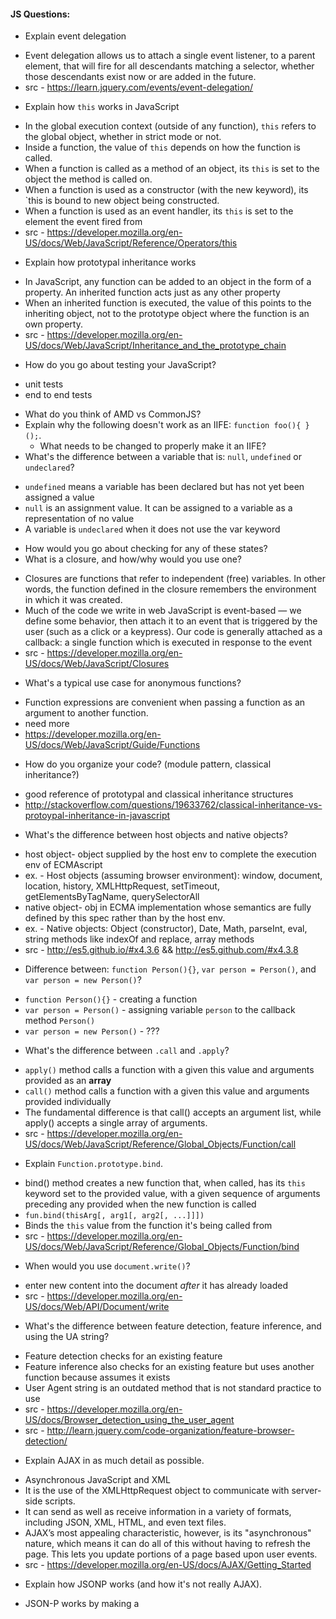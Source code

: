 #### JS Questions:

* Explain event delegation
 - Event delegation allows us to attach a single event listener, to a parent element, that will fire for all descendants matching a selector, whether those descendants exist now or are added in the future.
 - src - https://learn.jquery.com/events/event-delegation/
* Explain how `this` works in JavaScript
 - In the global execution context (outside of any function), `this` refers to the global object, whether in strict mode or not.
 - Inside a function, the value of `this` depends on how the function is called.
 - When a function is called as a method of an object, its `this` is set to the object the method is called on.
 - When a function is used as a constructor (with the new keyword), its `this is bound to new object being constructed.
 - When a function is used as an event handler, its `this` is set to the element the event fired from
 - src - https://developer.mozilla.org/en-US/docs/Web/JavaScript/Reference/Operators/this
* Explain how prototypal inheritance works
 - In JavaScript, any function can be added to an object in the form of a property. An inherited function acts just as any other property
 - When an inherited function is executed, the value of this points to the inheriting object, not to the prototype object where the function is an own property.
 - src - https://developer.mozilla.org/en-US/docs/Web/JavaScript/Inheritance_and_the_prototype_chain
* How do you go about testing your JavaScript?
 - unit tests
 - end to end tests
* What do you think of AMD vs CommonJS?
* Explain why the following doesn't work as an IIFE: `function foo(){ }();`.
  * What needs to be changed to properly make it an IIFE?
* What's the difference between a variable that is: `null`, `undefined` or `undeclared`?
 - `undefined` means a variable has been declared but has not yet been assigned a value
 - `null` is an assignment value. It can be assigned to a variable as a representation of no value
 - A variable is `undeclared` when it does not use the var keyword
  * How would you go about checking for any of these states?
* What is a closure, and how/why would you use one?
 - Closures are functions that refer to independent (free) variables. In other words, the function defined in the closure remembers the environment in which it was created.
 - Much of the code we write in web JavaScript is event-based — we define some behavior, then attach it to an event that is triggered by the user (such as a click or a keypress). Our code is generally attached as a callback: a single function which is executed in response to the event
 - src - https://developer.mozilla.org/en-US/docs/Web/JavaScript/Closures
* What's a typical use case for anonymous functions?
 - Function expressions are convenient when passing a function as an argument to another function.
 - need more
 - https://developer.mozilla.org/en-US/docs/Web/JavaScript/Guide/Functions
* How do you organize your code? (module pattern, classical inheritance?)
 - good reference of prototypal and classical inheritance structures
 - http://stackoverflow.com/questions/19633762/classical-inheritance-vs-protoypal-inheritance-in-javascript
* What's the difference between host objects and native objects?
 - host object- object supplied by the host env to complete the execution env of ECMAscript
 - ex. - Host objects (assuming browser environment): window, document, location, history, XMLHttpRequest, setTimeout, getElementsByTagName, querySelectorAll
 - native object- obj in ECMA implementation whose semantics are fully defined by this spec rather than by the host env.
 - ex. - Native objects: Object (constructor), Date, Math, parseInt, eval, string methods like indexOf and replace, array methods
 - src - http://es5.github.io/#x4.3.6 && http://es5.github.com/#x4.3.8
* Difference between: `function Person(){}`, `var person = Person()`, and `var person = new Person()`?
 - `function Person(){}` - creating a function
 - `var person = Person()` - assigning variable `person` to the callback method `Person()`
 - `var person = new Person()` - ???
* What's the difference between `.call` and `.apply`?
 - `apply()` method calls a function with a given this value and arguments provided as an **array**
 - `call()` method calls a function with a given this value and arguments provided individually
 - The fundamental difference is that call() accepts an argument list, while apply() accepts a single array of arguments.
 - src - https://developer.mozilla.org/en-US/docs/Web/JavaScript/Reference/Global_Objects/Function/call
* Explain `Function.prototype.bind`.
 - bind() method creates a new function that, when called, has its `this` keyword set to the provided value, with a given sequence of arguments preceding any provided when the new function is called
 - `fun.bind(thisArg[, arg1[, arg2[, ...]]])`
 - Binds the `this` value from the function it's being called from
 - src - https://developer.mozilla.org/en-US/docs/Web/JavaScript/Reference/Global_Objects/Function/bind
* When would you use `document.write()`?
 - enter new content into the document *after* it has already loaded
 - src - https://developer.mozilla.org/en-US/docs/Web/API/Document/write
* What's the difference between feature detection, feature inference, and using the UA string?
 - Feature detection checks for an existing feature
 - Feature inference also checks for an existing feature but uses another function because assumes it exists
 - User Agent string is an outdated method that is not standard practice to use
 - src - https://developer.mozilla.org/en-US/docs/Browser_detection_using_the_user_agent
 - src - http://learn.jquery.com/code-organization/feature-browser-detection/
* Explain AJAX in as much detail as possible.
 - Asynchronous JavaScript and XML
 - It is the use of the XMLHttpRequest object to communicate with server-side scripts. 
 - It can send as well as receive information in a variety of formats, including JSON, XML, HTML, and even text files. 
 - AJAX’s most appealing characteristic, however, is its "asynchronous" nature, which means it can do all of this without having to refresh the page. This lets you update portions of a page based upon user events.
 - src - https://developer.mozilla.org/en-US/docs/AJAX/Getting_Started
* Explain how JSONP works (and how it's not really AJAX).
 - JSON-P works by making a <script> element (either in HTML markup or inserted into the DOM via JavaScript), which requests to a remote data service location. 
 - The response (the loaded "JavaScript" content) is the name of a function pre-defined on the requesting web page, with the parameter being passed to it being the JSON data being requested. 
 - When the script executes, the function is called and passed the JSON data, allowing the requesting page to receive and process the data.
 - src - http://json-p.org/
* Have you ever used JavaScript templating?
  * If so, what libraries have you used?
   - handlebars and mustache
* Explain "hoisting".
* Describe event bubbling.
* What's the difference between an "attribute" and a "property"?
* Why is extending built in JavaScript objects not a good idea?
* Difference between document load event and document ready event?
* What is the difference between `==` and `===`?
* Explain the same-origin policy with regards to JavaScript.
* Make this work:
```javascript
duplicate([1,2,3,4,5]); // [1,2,3,4,5,1,2,3,4,5]
```
* Why is it called a Ternary expression, what does the word "Ternary" indicate?
* What is `"use strict";`? what are the advantages and disadvantages to using it?
* Create a for loop that iterates up to `100` while outputting **"fizz"** at multiples of `3`, `"buzz"` at multiples of `5` and **"fizzbuzz"** at multiples of `3` and `5`
* Why is it, in general, a good idea to leave the global scope of a website as-is and never touch it?
* Why would you use something like the `load` event? Does this event have disadvantages? Do you know any alternatives, and why would you use those?
* Explain what a single page app is and how to make one SEO-friendly.
* What is the extent of your experience with Promises and/or their polyfills?
